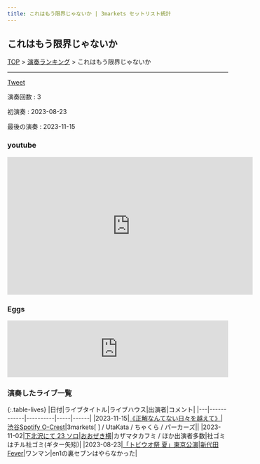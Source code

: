 ```yaml
---
title: これはもう限界じゃないか | 3markets セットリスト統計
---
```

## これはもう限界じゃないか


[TOP](/setlist/) > [演奏ランキング](songs.html) > これはもう限界じゃないか

___

<a href="https://twitter.com/share?ref_src=twsrc%5Etfw" data-text="3markets[ ]セットリスト > これはもう限界じゃないか" class="twitter-share-button" data-via="3markets" data-hashtags="3markets" data-related="3markets" data-show-count="false">Tweet</a>

演奏回数
: 3

初演奏
: 2023-08-23

最後の演奏
: 2023-11-15





### youtube
<iframe width="560" height="315" src="https://www.youtube.com/embed/y7p1ERMpFSs" title="YouTube video player" frameborder="0" allow="accelerometer; autoplay; clipboard-write; encrypted-media; gyroscope; picture-in-picture; web-share" allowfullscreen></iframe>







### Eggs
<iframe src="https://eggs.mu/player/embed/eJwNyj0OgCAMQOG7dJaEIn9l9yBA62JgADbj3WV5w5f3whwVEhgraLCKYgxRWetJUXA7jgqju7GwhgN6bnL1_Z8tj0fW3MYLEnoy0QfS1qH_fst2FpU?layout=oblong&base=f2f2f2&text=000000&button=000000&size=w400" width="100%" height="130" scrolling="no" framebordercrolling="no" frameborder="0" class="eggsplayer eggs-w400" style="height: 130px; width: 100px; min-width:100%"></iframe>



### 演奏したライブ一覧

{:.table-lives}
|日付|ライブタイトル|ライブハウス|出演者|コメント|
|---|------------|----------|-----|------|
|<span class="nowrap">2023-11-15</span>|[《正解なんてない日々を越えて》](live089.html)|[渋谷Spotify O-Crest](livehouse008.html)|3markets[ ] / UtaKata / ちゃくら / パーカーズ||
|<span class="nowrap">2023-11-02</span>|[下北沢にて 23 ソロ](live092.html)|[おおぜき横](livehouse069.html)|カザマタカフミ / ほか出演者多数|社ゴミはチル社ゴミ(ギター矢矧)|
|<span class="nowrap">2023-08-23</span>|[「トビウオ祭 夏」東京公演](live077.html)|[新代田Fever](livehouse057.html)|ワンマン|en1の裏セブンはやらなかった|



<script async src="https://platform.twitter.com/widgets.js" charset="utf-8"></script>
